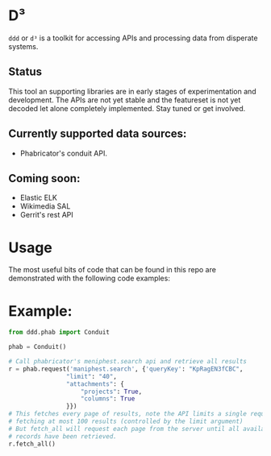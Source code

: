 # D³

`ddd` or `d³` is a toolkit for accessing APIs and processing data from disperate
 systems.

## Status

This tool an supporting libraries are in early stages of experimentation and
development. The APIs are not yet stable and the featureset is not yet decoded
let alone completely implemented. Stay tuned or get involved.

## Currently supported data sources:

 * Phabricator's conduit API.

## Coming soon:

 * Elastic ELK
 * Wikimedia SAL
 * Gerrit's rest API

# Usage

The most useful bits of code that can be found in this repo are demonstrated
with the following code examples:

# Example:

```python
from ddd.phab import Conduit

phab = Conduit()

# Call phabricator's meniphest.search api and retrieve all results
r = phab.request('maniphest.search', {'queryKey': "KpRagEN3fCBC",
                "limit": "40",
                "attachments": {
                    "projects": True,
                    "columns": True
                }})
# This fetches every page of results, note the API limits a single request to
# fetching at most 100 results (controlled by the limit argument)
# But fetch_all will request each page from the server until all available
# records have been retrieved.
r.fetch_all()
```
